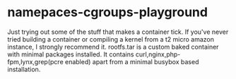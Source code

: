 # namepaces-cgroups-playground
Just trying out some of the stuff that makes a container tick. If you've never tried building a container or compiling a kernel from a t2 micro amazon instance, I strongly recommend it.
rootfs.tar is a custom baked container with minimal packages installed. It contains curl,nginx,php-fpm,lynx,grep(pcre enabled) apart from a minimal busybox based installation. 
